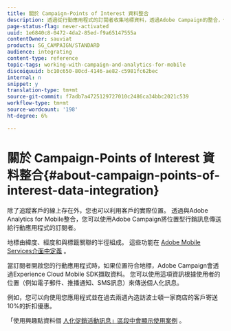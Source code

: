 ```yaml
---
title: 關於 Campaign-Points of Interest 資料整合
description: 透過從行動應用程式的訂閱者收集地標資料，透過Adobe Campaign的整合，傳送以位置為基礎的行銷訊息給訂閱者。
page-status-flag: never-activated
uuid: 1e6840c8-0472-4da2-85ed-f9a65147555a
contentOwner: sauviat
products: SG_CAMPAIGN/STANDARD
audience: integrating
content-type: reference
topic-tags: working-with-campaign-and-analytics-for-mobile
discoiquuid: bc10c650-80cd-4146-ae82-c5981fc62bec
internal: n
snippet: y
translation-type: tm+mt
source-git-commit: f7adb7a4725129727010c2486ca34bbc2021c539
workflow-type: tm+mt
source-wordcount: '198'
ht-degree: 6%

---
```



# 關於 Campaign-Points of Interest 資料整合{#about-campaign-points-of-interest-data-integration}

除了追蹤客戶的線上存在外，您也可以利用客戶的實際位置。 透過與Adobe Analytics for Mobile整合，您可以使用Adobe Campaign將位置型行銷訊息傳送給行動應用程式的訂閱者。

地標由緯度、經度和與標籤關聯的半徑組成。 這些功能在 [Adobe Mobile Services介面中定義](https://docs.adobe.com/content/help/en/mobile-services/using/home.html) 。

當訂閱者開啟您的行動應用程式時，如果位置符合地標，Adobe Campaign會透過Experience Cloud Mobile SDK擷取資料。 您可以使用這項資訊根據使用者的位置（例如電子郵件、推播通知、SMS訊息）來傳送個人化訊息。

例如，您可以向使用您應用程式並在過去兩週內造訪波士頓一家商店的客戶寄送10%的折扣優惠。

「使用興趣點資料個 [人化促銷活動訊息」區段中會顯示使用案例](../../integrating/using/personalizing-campaign-messages-with-point-of-interest-data.md) 。
